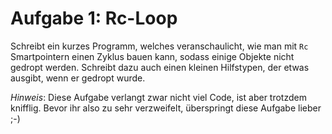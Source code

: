 Aufgabe 1: Rc-Loop
==================

Schreibt ein kurzes Programm, welches veranschaulicht, wie man mit `Rc` Smartpointern einen Zyklus bauen kann, sodass einige Objekte nicht gedropt werden.
Schreibt dazu auch einen kleinen Hilfstypen, der etwas ausgibt, wenn er gedropt wurde.

*Hinweis*: Diese Aufgabe verlangt zwar nicht viel Code, ist aber trotzdem knifflig. Bevor ihr also zu sehr verzweifelt, überspringt diese Aufgabe lieber ;-)
